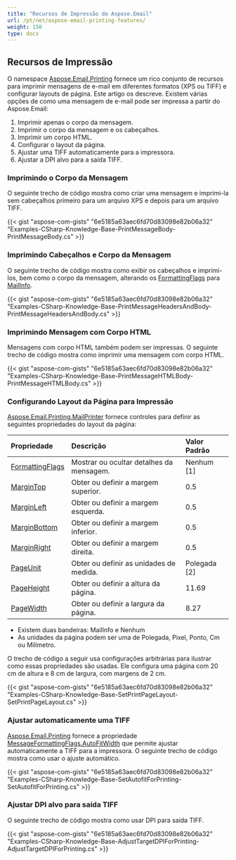 ```yaml
---
title: "Recursos de Impressão do Aspose.Email"
url: /pt/net/aspose-email-printing-features/
weight: 150
type: docs
---
```


## **Recursos de Impressão**
O namespace [Aspose.Email.Printing](https://apireference.aspose.com/net/email/aspose.email.printing/) fornece um rico conjunto de recursos para imprimir mensagens de e-mail em diferentes formatos (XPS ou TIFF) e configurar layouts de página. Este artigo os descreve. Existem várias opções de como uma mensagem de e-mail pode ser impressa a partir do Aspose.Email:

1. Imprimir apenas o corpo da mensagem.
1. Imprimir o corpo da mensagem e os cabeçalhos.
1. Imprimir um corpo HTML.
1. Configurar o layout da página.
1. Ajustar uma TIFF automaticamente para a impressora.
1. Ajustar a DPI alvo para a saída TIFF.
### **Imprimindo o Corpo da Mensagem**
O seguinte trecho de código mostra como criar uma mensagem e imprimi-la sem cabeçalhos primeiro para um arquivo XPS e depois para um arquivo TIFF.



{{< gist "aspose-com-gists" "6e5185a63aec6fd70d83098e82b06a32" "Examples-CSharp-Knowledge-Base-PrintMessageBody-PrintMessageBody.cs" >}}
### **Imprimindo Cabeçalhos e Corpo da Mensagem**
O seguinte trecho de código mostra como exibir os cabeçalhos e imprimi-los, bem como o corpo da mensagem, alterando os [FormattingFlags](https://apireference.aspose.com/net/email/aspose.email.printing/mailprinter/properties/formattingflags) para [MailInfo](https://apireference.aspose.com/net/email/aspose.email.printing/messageformattingflags).



{{< gist "aspose-com-gists" "6e5185a63aec6fd70d83098e82b06a32" "Examples-CSharp-Knowledge-Base-PrintMessageHeadersAndBody-PrintMessageHeadersAndBody.cs" >}}
### **Imprimindo Mensagem com Corpo HTML**
Mensagens com corpo HTML também podem ser impressas. O seguinte trecho de código mostra como imprimir uma mensagem com corpo HTML.



{{< gist "aspose-com-gists" "6e5185a63aec6fd70d83098e82b06a32" "Examples-CSharp-Knowledge-Base-PrintMessageHTMLBody-PrintMessageHTMLBody.cs" >}}
### **Configurando Layout da Página para Impressão**
[Aspose.Email.Printing.MailPrinter](https://apireference.aspose.com/net/email/aspose.email.printing/mailprinter) fornece controles para definir as seguintes propriedades do layout da página:

|**Propriedade**|**Descrição**|**Valor Padrão**|
| :- | :- | :- |
|[FormattingFlags](https://apireference.aspose.com/net/email/aspose.email.printing/mailprinter/properties/formattingflags)|Mostrar ou ocultar detalhes da mensagem.|Nenhum [1]|
|[MarginTop](https://apireference.aspose.com/net/email/aspose.email.printing/mailprinter/properties/margintop)|Obter ou definir a margem superior.|0.5|
|[MarginLeft](https://apireference.aspose.com/net/email/aspose.email.printing/mailprinter/properties/marginleft)|Obter ou definir a margem esquerda.|0.5|
|[MarginBottom](https://apireference.aspose.com/net/email/aspose.email.printing/mailprinter/properties/marginbottom)|Obter ou definir a margem inferior.|0.5|
|[MarginRight](https://apireference.aspose.com/net/email/aspose.email.printing/mailprinter/properties/marginright)|Obter ou definir a margem direita.|0.5|
|[PageUnit](https://apireference.aspose.com/net/email/aspose.email.printing/mailprinter/properties/pageunit)|Obter ou definir as unidades de medida.|Polegada [2]|
|[PageHeight](https://apireference.aspose.com/net/email/aspose.email.printing/mailprinter/properties/pageheight)|Obter ou definir a altura da página.|11.69|
|[PageWidth](https://apireference.aspose.com/net/email/aspose.email.printing/mailprinter/properties/pagewidth)|Obter ou definir a largura da página.|8.27|
- Existem duas bandeiras: MailInfo e Nenhum
- As unidades da página podem ser uma de Polegada, Pixel, Ponto, Cm ou Milímetro.

O trecho de código a seguir usa configurações arbitrárias para ilustrar como essas propriedades são usadas. Ele configura uma página com 20 cm de altura e 8 cm de largura, com margens de 2 cm.



{{< gist "aspose-com-gists" "6e5185a63aec6fd70d83098e82b06a32" "Examples-CSharp-Knowledge-Base-SetPrintPageLayout-SetPrintPageLayout.cs" >}}
### **Ajustar automaticamente uma TIFF**
[Aspose.Email.Printing](https://apireference.aspose.com/net/email/aspose.email.printing/) fornece a propriedade [MessageFormattingFlags.AutoFitWidth](https://apireference.aspose.com/net/email/aspose.email.printing/messageformattingflags) que permite ajustar automaticamente a TIFF para a impressora. O seguinte trecho de código mostra como usar o ajuste automático.



{{< gist "aspose-com-gists" "6e5185a63aec6fd70d83098e82b06a32" "Examples-CSharp-Knowledge-Base-SetAutofitForPrinting-SetAutofitForPrinting.cs" >}}
### **Ajustar DPI alvo para saída TIFF**
O seguinte trecho de código mostra como usar DPI para saída TIFF.



{{< gist "aspose-com-gists" "6e5185a63aec6fd70d83098e82b06a32" "Examples-CSharp-Knowledge-Base-AdjustTargetDPIForPrinting-AdjustTargetDPIForPrinting.cs" >}}